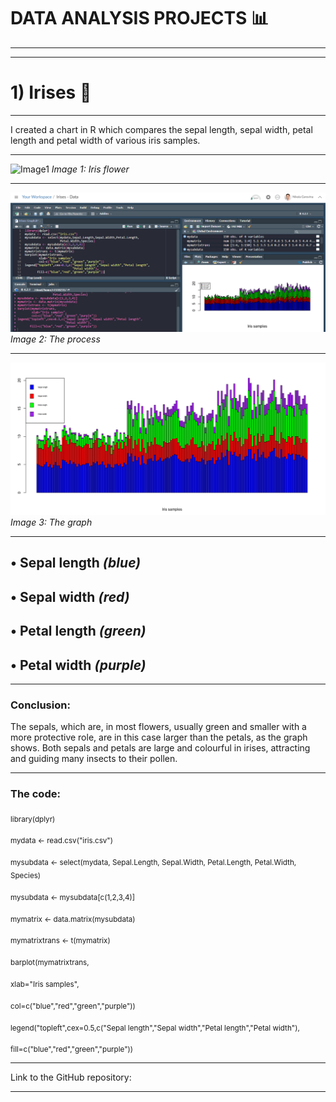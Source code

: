 DATA ANALYSIS PROJECTS 📊
============================

----------------------------

----------------------------

# 1) Irises 🌸

--------------

I created a chart in R which compares the sepal length, sepal width, petal length and petal width of various iris samples.

--------------------------------------------------------------------------------------------------------------------------

![Image1](https://www.integratedots.com/wp-content/uploads/2019/06/iris_petal-sepal-e1560211020463.png)
_Image 1: Iris flower_

------------------------------------------------------------------------------------------

![Image 2](https://github.com/cerovina/Irises-Graph/blob/main/IrisScreenshot.png?raw=true)
_Image 2: The process_

------------------------------------------------------------------------------------------

![Image3](https://github.com/cerovina/Irises-Graph/blob/main/IrisesGraph.png?raw=true)
_Image 3: The graph_

-------------------------------------------------------------------------------------------

## • Sepal length _(blue)_
## • Sepal width _(red)_
## • Petal length _(green)_
## • Petal width _(purple)_

---------------------------

### Conclusion:

The sepals, which are, in most flowers, usually green and smaller with a more protective role, are in this case larger than the petals, as the graph shows. Both sepals and petals are large and colourful in irises, attracting and guiding many insects to their pollen.

--------------------------------------------------------------------------------------------------------------------------------------------------------------------

### The code:

<sub>library(dplyr)</sub>

<sub>mydata <- read.csv("iris.csv")</sub>
  
<sub>mysubdata <- select(mydata, Sepal.Length, Sepal.Width, Petal.Length, Petal.Width, Species)</sub>
  
<sub>mysubdata <- mysubdata[c(1,2,3,4)]</sub>
  
<sub>mymatrix <- data.matrix(mysubdata)</sub>
  
<sub>mymatrixtrans <- t(mymatrix)</sub>
  
<sub>barplot(mymatrixtrans,</sub>
  
<sub>xlab="Iris samples",</sub>
  
<sub>col=c("blue","red","green","purple"))</sub>
  
<sub>legend("topleft",cex=0.5,c("Sepal length","Sepal width","Petal length","Petal width"),</sub>
  
<sub>fill=c("blue","red","green","purple"))</sub>

-------------------------------------------------
  
Link to the GitHub repository: <a href="https://www.something.com](https://github.com/cerovina/Irises-Graph"> </a>

-------------------------------------------------------------------------
